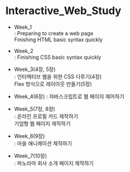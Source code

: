 # Interactive_Web_Study  
  
* Week_1  
    : Preparing to create a web page  
      Finishing HTML basic syntax quickly  
  
* Week_2  
    : Finishing CSS basic syntax quickly  
  
* Week_3(4장, 5장)  
    : 인터렉티브 웹을 위한 CSS 다루기(4장)  
      Flex 방식으로 레이아웃 만들기(5장)  
  
* Week_4(6장)
    : 자바스크립트로 웹 페이지 제어하기  
  
* Week_5(7장, 8장)  
    : 온라인 프로필 카드 제작하기  
      기업형 웹 페이지 제작하기  
  
* Week_6(9장)  
    : 마을 애니메이션 제작하기  
  
* Week_7(10장)  
    : 파노라마 회사 소개 페이지 제작하기  
